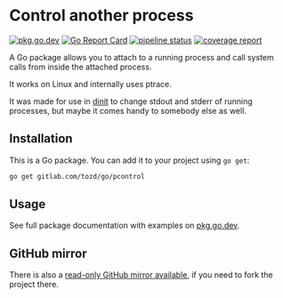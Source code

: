 # Control another process

[![pkg.go.dev](https://pkg.go.dev/badge/gitlab.com/tozd/go/pcontrol)](https://pkg.go.dev/gitlab.com/tozd/go/pcontrol)
[![Go Report Card](https://goreportcard.com/badge/gitlab.com/tozd/go/pcontrol)](https://goreportcard.com/report/gitlab.com/tozd/go/pcontrol)
[![pipeline status](https://gitlab.com/tozd/go/pcontrol/badges/main/pipeline.svg?ignore_skipped=true)](https://gitlab.com/tozd/go/pcontrol/-/pipelines)
[![coverage report](https://gitlab.com/tozd/go/pcontrol/badges/main/coverage.svg)](https://gitlab.com/tozd/go/pcontrol/-/graphs/main/charts)

A Go package allows you to attach to a running process and call system calls from inside the attached process.

It works on Linux and internally uses ptrace.

It was made for use in [dinit](https://gitlab.com/tozd/dinit) to change stdout and stderr of running processes,
but maybe it comes handy to somebody else as well.

## Installation

This is a Go package. You can add it to your project using `go get`:

```sh
go get gitlab.com/tozd/go/pcontrol
```

## Usage

See full package documentation with examples on [pkg.go.dev](https://pkg.go.dev/gitlab.com/tozd/go/pcontrol#section-documentation).

## GitHub mirror

There is also a [read-only GitHub mirror available](https://github.com/tozd/go-pcontrol),
if you need to fork the project there.
